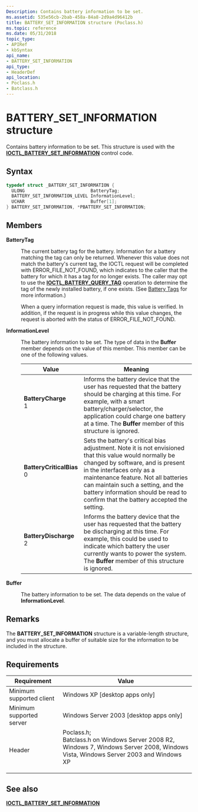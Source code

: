 ```yaml
---
Description: Contains battery information to be set.
ms.assetid: 535e56cb-2bab-458a-84a8-2d9a4d96412b
title: BATTERY_SET_INFORMATION structure (Poclass.h)
ms.topic: reference
ms.date: 05/31/2018
topic_type: 
- APIRef
- kbSyntax
api_name: 
- BATTERY_SET_INFORMATION
api_type: 
- HeaderDef
api_location: 
- Poclass.h
- Batclass.h
---
```


# BATTERY\_SET\_INFORMATION structure

Contains battery information to be set. This structure is used with the [**IOCTL\_BATTERY\_SET\_INFORMATION**](ioctl-battery-set-information.md) control code.

## Syntax


```C++
typedef struct _BATTERY_SET_INFORMATION {
  ULONG                         BatteryTag;
  BATTERY_SET_INFORMATION_LEVEL InformationLevel;
  UCHAR                         Buffer[1];
} BATTERY_SET_INFORMATION, *PBATTERY_SET_INFORMATION;
```



## Members

<dl> <dt>

**BatteryTag**
</dt> <dd>

The current battery tag for the battery. Information for a battery matching the tag can only be returned. Whenever this value does not match the battery's current tag, the IOCTL request will be completed with ERROR\_FILE\_NOT\_FOUND, which indicates to the caller that the battery for which it has a tag for no longer exists. The caller may opt to use the [**IOCTL\_BATTERY\_QUERY\_TAG**](ioctl-battery-query-tag.md) operation to determine the tag of the newly installed battery, if one exists. (See [Battery Tags](battery-information.md) for more information.)

When a query information request is made, this value is verified. In addition, if the request is in progress while this value changes, the request is aborted with the status of ERROR\_FILE\_NOT\_FOUND.

</dd> <dt>

**InformationLevel**
</dt> <dd>

The battery information to be set. The type of data in the **Buffer** member depends on the value of this member. This member can be one of the following values.



| Value                                                                                                                                                                                                                                                                       | Meaning                                                                                                                                                                                                                                                                                                                                              |
|-----------------------------------------------------------------------------------------------------------------------------------------------------------------------------------------------------------------------------------------------------------------------------|------------------------------------------------------------------------------------------------------------------------------------------------------------------------------------------------------------------------------------------------------------------------------------------------------------------------------------------------------|
| <span id="BatteryCharge"></span><span id="batterycharge"></span><span id="BATTERYCHARGE"></span><dl> <dt>**BatteryCharge**</dt> <dt>1</dt> </dl>                         | Informs the battery device that the user has requested that the battery should be charging at this time. For example, with a smart battery/charger/selector, the application could charge one battery at a time. The **Buffer** member of this structure is ignored.<br/>                                                                      |
| <span id="BatteryCriticalBias"></span><span id="batterycriticalbias"></span><span id="BATTERYCRITICALBIAS"></span><dl> <dt>**BatteryCriticalBias**</dt> <dt>0</dt> </dl> | Sets the battery's critical bias adjustment. Note it is not envisioned that this value would normally be changed by software, and is present in the interfaces only as a maintenance feature. Not all batteries can maintain such a setting, and the battery information should be read to confirm that the battery accepted the setting.<br/> |
| <span id="BatteryDischarge"></span><span id="batterydischarge"></span><span id="BATTERYDISCHARGE"></span><dl> <dt>**BatteryDischarge**</dt> <dt>2</dt> </dl>             | Informs the battery device that the user has requested that the battery be discharging at this time. For example, this could be used to indicate which battery the user currently wants to power the system. The **Buffer** member of this structure is ignored.<br/>                                                                          |



 

</dd> <dt>

**Buffer**
</dt> <dd>

The battery information to be set. The data depends on the value of **InformationLevel**.

</dd> </dl>

## Remarks

The **BATTERY\_SET\_INFORMATION** structure is a variable-length structure, and you must allocate a buffer of suitable size for the information to be included in the structure.

## Requirements



| Requirement | Value |
|-------------------------------------|---------------------------------------------------------------------------------------------------------------------------------------------------------------------------------------------------------------------------------------------------------------------|
| Minimum supported client<br/> | Windows XP \[desktop apps only\]<br/>                                                                                                                                                                                                                         |
| Minimum supported server<br/> | Windows Server 2003 \[desktop apps only\]<br/>                                                                                                                                                                                                                |
| Header<br/>                   | <dl> <dt>Poclass.h; </dt> <dt>Batclass.h on Windows Server 2008 R2, Windows 7, Windows Server 2008, Windows Vista, Windows Server 2003 and Windows XP</dt> </dl> |



## See also

<dl> <dt>

[**IOCTL\_BATTERY\_SET\_INFORMATION**](ioctl-battery-set-information.md)
</dt> </dl>

 

 




